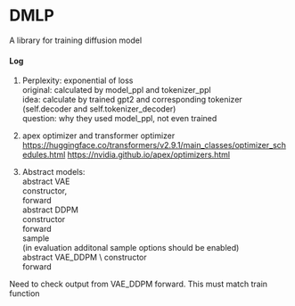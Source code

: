 # DMLP
A library for training diffusion model

#### Log
1. Perplexity: exponential of loss \
original: calculated by model_ppl and tokenizer_ppl \
idea: calculate by trained gpt2 and corresponding tokenizer (self.decoder and self.tokenizer_decoder) \
question: why they used model_ppl, not even trained

2. apex optimizer and transformer optimizer
https://huggingface.co/transformers/v2.9.1/main_classes/optimizer_schedules.html
https://nvidia.github.io/apex/optimizers.html

3. Abstract models: \
abstract VAE \
constructor, \
forward \
abstract DDPM \
constructor \
forward \
sample \
(in evaluation additonal sample options should be enabled) \
abstract VAE_DDPM \ 
constructor \
forward

Need to check output from VAE_DDPM forward.
This must match train function